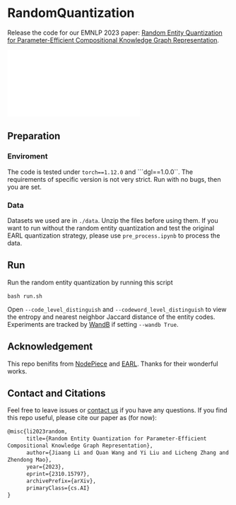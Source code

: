 # RandomQuantization
Release the code for our EMNLP 2023 paper: 
[Random Entity Quantization for Parameter-Efficient Compositional Knowledge Graph Representation](https://arxiv.org/abs/2310.15797#). 

![](./intro.pdf)

## Preparation
### Enviroment
The code is tested under ```torch==1.12.0``` and ```dgl==1.0.0``. The requirements of specific version is not very strict. Run with no bugs, then you are set.
### Data
Datasets we used are in ```./data```. Unzip the files before using them. If you want to run without the random entity quantization and test the original EARL quantization strategy, please use ```pre_process.ipynb``` to process the data.

## Run
Run the random entity quantization by running this script
```
bash run.sh
```
Open ```--code_level_distinguish``` and ```--codeword_level_distinguish``` to view the entropy and nearest neighbor Jaccard distance of the entity codes. Experiments are tracked by [WandB](https://wandb.ai/site) if setting ```--wandb True```.

## Acknowledgement
This repo benifits from [NodePiece](https://github.com/migalkin/NodePiece) and [EARL](https://github.com/zjukg/EARL). Thanks for their wonderful works.

## Contact and Citations
Feel free to leave issues or [contact us](mailto:jali@mail.ustc.edu.cn) if you have any questions.
If you find this repo useful, please cite our paper as (for now):
```
@misc{li2023random,
      title={Random Entity Quantization for Parameter-Efficient Compositional Knowledge Graph Representation}, 
      author={Jiaang Li and Quan Wang and Yi Liu and Licheng Zhang and Zhendong Mao},
      year={2023},
      eprint={2310.15797},
      archivePrefix={arXiv},
      primaryClass={cs.AI}
}
```
